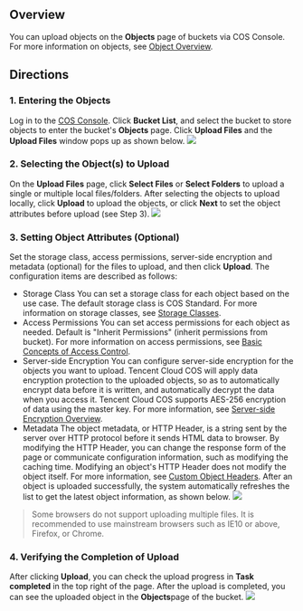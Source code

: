 ## Overview
You can upload objects on the **Objects** page of buckets via COS Console. For more information on objects, see [Object Overview](https://intl.cloud.tencent.com/document/product/436/13324).

## Directions
### 1. Entering the Objects
 Log in to the [COS Console](https://console.cloud.tencent.com/cos5). Click **Bucket List**, and select the bucket to store objects to enter the bucket's **Objects** page. Click **Upload Files** and the **Upload Files** window pops up as shown below.
![](https://main.qcloudimg.com/raw/89507876182e2d6cd7736d596d9b356d.png)

### 2. Selecting the Object(s) to Upload
On the **Upload Files** page, click **Select Files** or **Select Folders** to upload a single or multiple local files/folders. After selecting the objects to upload locally, click **Upload** to upload the objects, or click **Next** to set the object attributes before upload (see Step 3).
![](https://main.qcloudimg.com/raw/1d90ebfebfc5b8e684d21bdb98a7856b.png)

### 3. Setting Object Attributes (Optional)
Set the storage class, access permissions, server-side encryption and metadata (optional) for the files to upload, and then click **Upload**. The configuration items are described as follows:
- Storage Class
You can set a storage class for each object based on the use case. The default storage class is COS Standard. For more information on storage classes, see [Storage Classes](https://intl.cloud.tencent.com/document/product/436/6222#.E5.AF.B9.E8.B1.A1.E5.AD.98.E5.82.A8.E7.B1.BB.E5.9E.8B).
- Access Permissions
You can set access permissions for each object as needed. Default is "Inherit Permissions" (inherit permissions from bucket). For more information on access permissions, see [Basic Concepts of Access Control](https://intl.cloud.tencent.com/document/product/436/30581).
- Server-side Encryption
You can configure server-side encryption for the objects you want to upload. Tencent Cloud COS will apply data encryption protection to the uploaded objects, so as to automatically encrypt data before it is written, and automatically decrypt the data when you access it. Tencent Cloud COS supports AES-256 encryption of data using the master key. For more information, see [Server-side Encryption Overview](https://intl.cloud.tencent.com/document/product/436/18145).
- Metadata
The object metadata, or HTTP Header, is a string sent by the server over HTTP protocol before it sends HTML data to browser. By modifying the HTTP Header, you can change the response form of the page or communicate configuration information, such as modifying the caching time. Modifying an object's HTTP Header does not modify the object itself. For more information, see [Custom Object Headers](https://intl.cloud.tencent.com/document/product/436/13361).
After an object is uploaded successfully, the system automatically refreshes the list to get the latest object information, as shown below.
![](https://main.qcloudimg.com/raw/b5164d92cdf5fab130ca40d9178417ee.png)

>Some browsers do not support uploading multiple files. It is recommended to use mainstream browsers such as IE10 or above, Firefox, or Chrome.

### 4. Verifying the Completion of Upload
After clicking **Upload**, you can check the upload progress in **Task completed** in the top right of the page. After the upload is completed, you can see the uploaded object in the **Objects**page of the bucket.
![](https://main.qcloudimg.com/raw/fdd9a9b5617155bdb35ae4dfd20ec6af.png)

